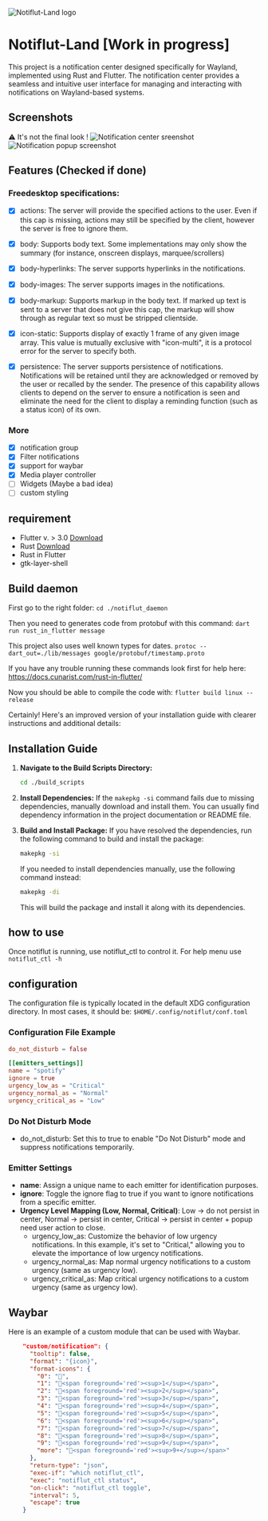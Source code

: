 ![Notiflut-Land logo](/images/notiflut-logo.png)
# Notiflut-Land [Work in progress]

This project is a notification center designed specifically for Wayland, implemented using Rust and Flutter. The notification center provides a seamless and intuitive user interface for managing and interacting with notifications on Wayland-based systems.


## Screenshots

⚠️ It's not the final look !
![Notification center sreenshot](/images/NotificationCenterExample.png)
![Notification popup screenshot](/images/notification_popup.png)


## Features (Checked if done)

### Freedesktop specifications:

- [x] actions: The server will provide the specified actions to the user. Even if this cap is missing, actions may still be specified by the client, however the server is free to ignore them.

- [x] body: Supports body text. Some implementations may only show the summary (for instance, onscreen displays, marquee/scrollers)
- [x] body-hyperlinks:	The server supports hyperlinks in the notifications.
- [x] body-images: The server supports images in the notifications.
- [x] body-markup: Supports markup in the body text. If marked up text is sent to a server that does not give this cap, the markup will show through as regular text so must be stripped clientside.
- [x] icon-static: Supports display of exactly 1 frame of any given image array. This value is mutually exclusive with "icon-multi", it is a protocol error for the server to specify both.
- [x] persistence: The server supports persistence of notifications. Notifications will be retained until they are acknowledged or removed by the user or recalled by the sender. The presence of this capability allows clients to depend on the server to ensure a notification is seen and eliminate the need for the client to display a reminding function (such as a status icon) of its own.

### More
- [x] notification group
- [x] Filter notifications
- [x] support for waybar
- [x] Media player controller
- [ ] Widgets (Maybe a bad idea)
- [ ] custom styling

## requirement
- Flutter v. > 3.0 [Download](https://docs.flutter.dev/get-started/install)
- Rust [Download](https://rustup.rs/)
- Rust in Flutter
- gtk-layer-shell

## Build daemon
First go to the right folder: `cd ./notiflut_daemon`

Then you need to generates code from protobuf with this command:
`dart run rust_in_flutter message`

This project also uses well known types for dates.
`protoc --dart_out=./lib/messages google/protobuf/timestamp.proto`

If you have any trouble running these commands look first for help here: https://docs.cunarist.com/rust-in-flutter/

Now you should be able to compile the code with: `flutter build linux --release`

Certainly! Here's an improved version of your installation guide with clearer instructions and additional details:

## Installation Guide

1. **Navigate to the Build Scripts Directory:**
   ```bash
   cd ./build_scripts
   ```

2. **Install Dependencies:**
   If the `makepkg -si` command fails due to missing dependencies, manually download and install them. You can usually find dependency information in the project documentation or README file.

3. **Build and Install Package:**
   If you have resolved the dependencies, run the following command to build and install the package:
   ```bash
   makepkg -si
   ```

   If you needed to install dependencies manually, use the following command instead:
   ```bash
   makepkg -di
   ```

   This will build the package and install it along with its dependencies.
## how to use

Once notiflut is running, use notiflut_ctl to control it.
For help menu use `notiflut_ctl -h`

## configuration
The configuration file is typically located in the default XDG configuration directory. In most cases, it should be: `$HOME/.config/notiflut/conf.toml`

### Configuration File Example
```toml
do_not_disturb = false

[[emitters_settings]]
name = "spotify"
ignore = true
urgency_low_as = "Critical"
urgency_normal_as = "Normal"
urgency_critical_as = "Low"
```
### Do Not Disturb Mode
- do_not_disturb: Set this to true to enable "Do Not Disturb" mode and suppress notifications temporarily.
### Emitter Settings
- **name**: Assign a unique name to each emitter for identification purposes.
- **ignore**: Toggle the ignore flag to true if you want to ignore notifications from a specific emitter.
- **Urgency Level Mapping (Low, Normal, Critical)**: Low -> do not persist in center, Normal -> persist in center, Critical -> persist in center + popup need user action to close.
   - urgency_low_as: Customize the behavior of low urgency notifications. In this example, it's set to "Critical," allowing you to elevate the importance of low urgency notifications.
   - urgency_normal_as: Map normal urgency notifications to a custom urgency (same as urgency low).
   - urgency_critical_as: Map critical urgency notifications to a custom urgency (same as urgency low).

## Waybar
Here is an example of a custom module that can be used with Waybar.
```json
    "custom/notification": {
      "tooltip": false,
      "format": "{icon}",
      "format-icons": {
        "0": "",
        "1": "<span foreground='red'><sup>1</sup></span>",
        "2": "<span foreground='red'><sup>2</sup></span>",
        "3": "<span foreground='red'><sup>3</sup></span>",
        "4": "<span foreground='red'><sup>4</sup></span>",
        "5": "<span foreground='red'><sup>5</sup></span>",
        "6": "<span foreground='red'><sup>6</sup></span>",
        "7": "<span foreground='red'><sup>7</sup></span>",
        "8": "<span foreground='red'><sup>8</sup></span>",
        "9": "<span foreground='red'><sup>9</sup></span>",
        "more": "<span foreground='red'><sup>9+</sup></span>"
      },
      "return-type": "json",
      "exec-if": "which notiflut_ctl",
      "exec": "notiflut_ctl status",
      "on-click": "notiflut_ctl toggle",
      "interval": 5,
      "escape": true
    }
```
